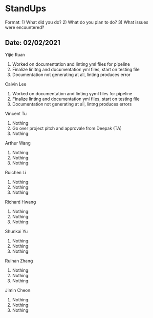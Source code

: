 # StandUps

Format: 1) What did you do? 2) What do you plan to do? 3) What issues were encountered?

## Date: 02/02/2021

Yijie Ruan 
1. Worked on documentation and linting yml files for pipeline
2. Finalize linitng and documentation yml files, start on testing file 
3. Documentation not generating at all, linting produces error

Calvin Lee
1. Worked on documentation and linting yyml files for pipeline
2. Finalize linting and documentation yml files, start on testing file 
3. Documentation not generating at all, lintng produces errors

Vincent Tu
1. Nothing
2. Go over project pitch and approvale from Deepak (TA)
3. Nothing

Arthur Wang
1. Nothing
2. Nothing
3. Nothing

Ruichen Li
1. Nothing
2. Nothing
3. Nothing

Richard Hwang
1. Nothing
2. Nothing
3. Nothing

Shunkai Yu
1. Nothing
2. Nothing
3. Nothing

Ruihan Zhang
1. Nothing
2. Nothing
3. Nothing

Jimin Cheon 
1. Nothing
2. Nothing
3. Nothing
